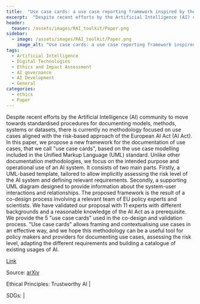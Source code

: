 ```yaml
---
title:  "Use case cards: a use case reporting framework inspired by the European AI Act"  
excerpt:  "Despite recent efforts by the Artificial Intelligence (AI) community to move towards standardised procedures for documenting models, methods, systems or datasets, there is currently no methodology focused on use cases aligned with the risk- (...)"  
header:
  teaser: /assets/images/RAI_toolkit/Paper.png
sidebar:
  - image: /assets/images/RAI_toolkit/Paper.png
    image_alt: "Use case cards: a use case reporting framework inspired by the European AI Act"
tags:
  - Artificial Intelligence
  - Digital Technologies
  - Ethics and Impact Assessment
  - AI governance
  - AI Development
  - General
categories:
  - ethics
  - Paper
---
```

Despite recent efforts by the Artificial Intelligence (AI) community to move towards standardised procedures for documenting models, methods, systems or datasets, there is currently no methodology focused on use cases aligned with the risk-based approach of the European AI Act (AI Act). In this paper, we propose a new framework for the documentation of use cases, that we call "use case cards", based on the use case modelling included in the Unified Markup Language (UML) standard. Unlike other documentation methodologies, we focus on the intended purpose and operational use of an AI system. It consists of two main parts. Firstly, a UML-based template, tailored to allow implicitly assessing the risk level of the AI system and defining relevant requirements. Secondly, a supporting UML diagram designed to provide information about the system-user interactions and relationships. The proposed framework is the result of a co-design process involving a relevant team of EU policy experts and scientists. We have validated our proposal with 11 experts with different backgrounds and a reasonable knowledge of the AI Act as a prerequisite. We provide the 5 "use case cards" used in the co-design and validation process. "Use case cards" allows framing and contextualising use cases in an effective way, and we hope this methodology can be a useful tool for policy makers and providers for documenting use cases, assessing the risk level, adapting the different requirements and building a catalogue of existing usages of AI.

[Link](https://doi.org/10.48550/arXiv.2306.13701)

Source: [arXiv](https://doi.org/10.48550/arXiv.2306.13701)

Ethical Principles: Trustworthy AI | 

SDGs:  | 
